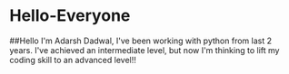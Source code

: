 # Hello-Everyone
##Hello I'm Adarsh Dadwal, I've been working with python from last 2 years. I've achieved an intermediate level, but now I'm thinking to lift my coding skill to an advanced level!!
